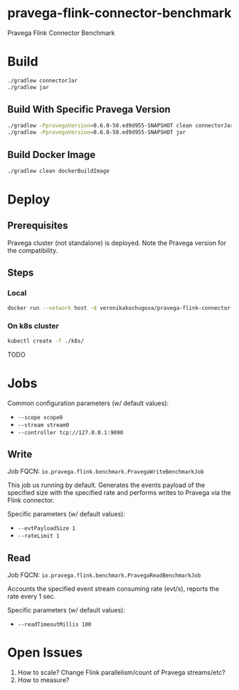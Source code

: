 # pravega-flink-connector-benchmark
Pravega Flink Connector Benchmark

# Build

```bash
./gradlew connectorJar
./gradlew jar
```

## Build With Specific Pravega Version

```bash
./gradlew -PpravegaVersion=0.6.0-50.ed9d955-SNAPSHOT clean connectorJar
./gradlew -PpravegaVersion=0.6.0-50.ed9d955-SNAPSHOT jar
```

## Build Docker Image

```bash
./gradlew clean dockerBuildImage
```

# Deploy

## Prerequisites

Pravega cluster (not standalone) is deployed. Note the Pravega version for the compatibility.

## Steps

### Local

```bash
docker run --network host -d veronikakochugova/pravega-flink-connector-benchmark:1.0.0
```
### On k8s cluster

```bash
kubectl create -f ./k8s/
```

TODO


# Jobs

Common configuration parameters (w/ default values):
* `--scope scope0`
* `--stream stream0`
* `--controller tcp://127.0.0.1:9090`

## Write
    
Job FQCN: `io.pravega.flink.benchmark.PravegaWriteBenchmarkJob`

This job us running by default. Generates the events payload of the specified size with the specified rate and 
performs writes to Pravega via the Flink connector.

Specific parameters (w/ default values):
* `--evtPayloadSize 1`
* `--rateLimit 1`

## Read 

Job FQCN: `io.pravega.flink.benchmark.PravegaReadBenchmarkJob`

Accounts the specified event stream consuming rate (evt/s), reports the rate every 1 sec.

Specific parameters (w/ default values):
* `--readTimeoutMillis 100`

# Open Issues

1. How to scale? Change Flink parallelism/count of Pravega streams/etc?
2. How to measure? 

